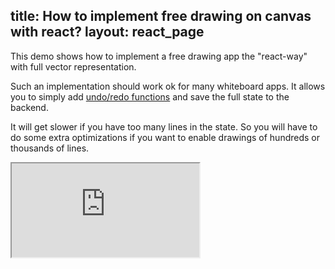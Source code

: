 title: How to implement free drawing on canvas with react?
layout: react_page
---

This demo shows how to implement a free drawing app the "react-way" with full vector representation.

Such an implementation should work ok for many whiteboard apps. It allows you to simply add [undo/redo functions](/docs/react/Undo-Redo.html) and save the full state to the backend.

It will get slower if you have too many lines in the state. So you will have to do some extra optimizations if you want to enable drawings of hundreds or thousands of lines.


<iframe 
  src="https://codesandbox.io/embed/github/konvajs/site/tree/master/react-demos/free-drawing?hidenavigation=1&view=split&fontsize=10" 
  style={{
    width: "100%",
    height: "500px",
    border: 0,
    borderRadius: "4px",
    overflow: "hidden"
  }}
  sandbox="allow-modals allow-forms allow-popups allow-scripts allow-same-origin"
/>
